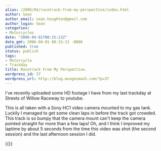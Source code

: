 ```yaml
---
alias: /2006/04/racetrack-from-my-perspective/index.html
author: Sean
author_email: sean.houghton@gmail.com
author_login: Sean
categories:
- Motorcycles
date: "2006-04-01T00:15:13Z"
date_gmt: 2006-04-01 08:15:13 -0800
published: true
status: publish
tags:
- Motorcycle
- Trackday
title: Racetrack From My Perspective.
wordpress_id: 37
wordpress_url: http://blog.mungosmash.com/?p=37
---
```

I've recently uploaded some HD footage I have from my last trackday at Streets of Willow Raceway to youtube.

This is all taken with a Sony HC1 video camera mounted to my gas tank.  Luckily I managed to get some clean laps in before the track got crowded.  This track is so bumpy that the camera mount can't keep the camera pointed straight for more than a few laps!  Oh, and I think I improved my laptime by about 5 seconds from the time this video was shot (the second session) and the last afternoon session I did.

{{<youtube bTgHJmUwNK4>}}

